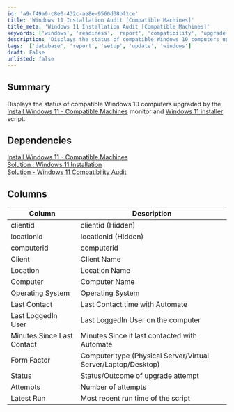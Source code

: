 ```yaml
---
id: 'a9cf49a9-c8e0-432c-ae8e-9560d38bf1ce'
title: 'Windows 11 Installation Audit [Compatible Machines]'
title_meta: 'Windows 11 Installation Audit [Compatible Machines]'
keywords: ['windows', 'readiness', 'report', 'compatibility', 'upgrade']
description: 'Displays the status of compatible Windows 10 computers upgraded by the Windows 11 Installer script'
tags:  ['database', 'report', 'setup', 'update', 'windows']
draft: False
unlisted: false
---
```


## Summary
Displays the status of compatible Windows 10 computers upgraded by the [Install Windows 11 - Compatible Machines](<../monitors/Install Windows 11 - Compatible Machines.md>) monitor and [Windows 11 installer](../scripts/Windows%20_11_Installer.md) script.


## Dependencies
[Install Windows 11 - Compatible Machines](<../monitors/Install Windows 11 - Compatible Machines.md>)   
[Solution : Windows 11 Installation](../../solutions/Windows%2011%20Installation.md)   
[Solution - Windows 11 Compatibility Audit ](<../../solutions/Windows 11 Compatibility Audit.md>)


## Columns

| Column                     | Description                                      |
|----------------------------|--------------------------------------------------|
| clientid                   | clientid (Hidden)                                |
| locationid                 | locationid (Hidden)                              |
| computerid                 | computerid                                       |
| Client                     | Client Name                                      |
| Location                   | Location Name                                    |
| Computer                   | Computer Name                                    |
| Operating System           | Operating System                                 |
| Last Contact               | Last Contact time with Automate                 |
| Last LoggedIn User         | Last LoggedIn User on the computer              |
| Minutes Since Last Contact | Minutes Since it last contacted with Automate   |
| Form Factor                | Computer type (Physical Server/Virtual Server/Laptop/Desktop) |
| Status                     | Status/Outcome of upgrade attempt               |
| Attempts                   | Number of attempts                               |
| Latest Run                 | Most recent run time of the script              |
